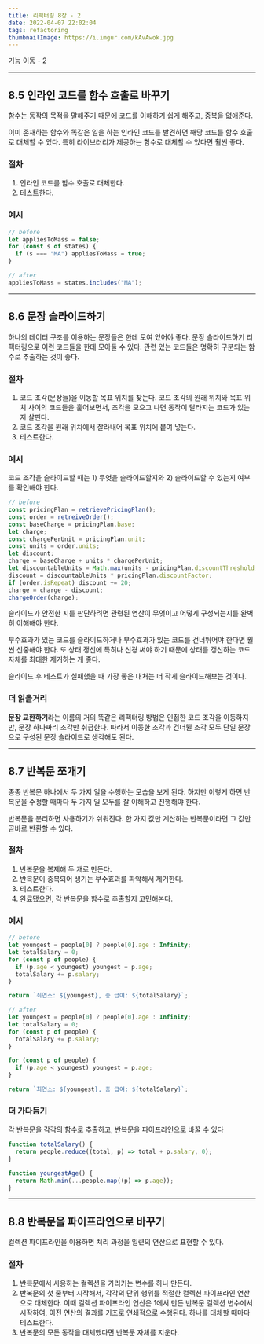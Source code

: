 ```yaml
---
title: 리팩터링 8장 - 2
date: 2022-04-07 22:02:04
tags: refactoring
thumbnailImage: https://i.imgur.com/kAvAwok.jpg
---
```


기능 이동 - 2

<!-- more -->

---

## 8.5 인라인 코드를 함수 호출로 바꾸기

함수는 동작의 목적을 말해주기 때문에 코드를 이해하기 쉽게 해주고, 중복을 없애준다.

이미 존재하는 함수와 똑같은 일을 하는 인라인 코드를 발견하면 해당 코드를 함수 호출로 대체할 수 있다. 특히 라이브러리가 제공하는 함수로 대체할 수 있다면 훨씬 좋다.

### 절차

1. 인라인 코드를 함수 호출로 대체한다.
2. 테스트한다.

### 예시

```jsx
// before
let appliesToMass = false;
for (const s of states) {
  if (s === "MA") appliesToMass = true;
}
```

```jsx
// after
appliesToMass = states.includes("MA");
```

---

## 8.6 문장 슬라이드하기

하나의 데이터 구조를 이용하는 문장들은 한데 모여 있어야 좋다. 문장 슬라이드하기 리팩터링으로 이런 코드들을 한데 모아둘 수 있다. 관련 있는 코드들은 명확히 구분되는 함수로 추출하는 것이 좋다.

### 절차

1. 코드 조각(문장들)을 이동할 목표 위치를 찾는다. 코드 조각의 원래 위치와 목표 위치 사이의 코드들을 훑어보면서, 조각을 모으고 나면 동작이 달라지는 코드가 있는지 살핀다.
2. 코드 조각을 원래 위치에서 잘라내어 목표 위치에 붙여 넣는다.
3. 테스트한다.

### 예시

코드 조각을 슬라이드할 때는 1) 무엇을 슬라이드할지와 2) 슬라이드할 수 있는지 여부를 확인해야 한다.

```jsx
// before
const pricingPlan = retrievePricingPlan();
const order = retreiveOrder();
const baseCharge = pricingPlan.base;
let charge;
const chargePerUnit = pricingPlan.unit;
const units = order.units;
let discount;
charge = baseCharge + units * chargePerUnit;
let discountableUnits = Math.max(units - pricingPlan.discountThreshold, 0);
discount = discountableUnits * pricingPlan.discountFactor;
if (order.isRepeat) discount += 20;
charge = charge - discount;
chargeOrder(charge);
```

슬라이드가 안전한 지를 판단하려면 관련된 연산이 무엇이고 어떻게 구성되는지를 완벽히 이해해야 한다.

부수효과가 있는 코드를 슬라이드하거나 부수효과가 있는 코드를 건너뛰어야 한다면 훨씬 신중해야 한다. 또 상태 갱신에 특히나 신경 써야 하기 때문에 상태를 갱신하는 코드 자체를 최대한 제거하는 게 좋다.

슬라이드 후 테스트가 실패했을 때 가장 좋은 대처는 더 작게 슬라이드해보는 것이다.

### 더 읽을거리

**문장 교환하기**라는 이름의 거의 똑같은 리팩터링 방법은 인접한 코드 조각을 이동하지만, 문장 하나짜리 조각만 취급한다. 따라서 이동한 조각과 건너뛸 조각 모두 단일 문장으로 구성된 문장 슬라이드로 생각해도 된다.

---

## 8.7 반복문 쪼개기

종종 반복문 하나에서 두 가지 일을 수행하는 모습을 보게 된다. 하지만 이렇게 하면 반복문을 수정할 때마다 두 가지 일 모두를 잘 이해하고 진행해야 한다.

반복문을 분리하면 사용하기가 쉬워진다. 한 가지 값만 계산하는 반복문이라면 그 값만 곧바로 반환할 수 있다.

### 절차

1. 반복문을 복제해 두 개로 만든다.
2. 반복문이 중복되어 생기는 부수효과를 파악해서 제거한다.
3. 테스트한다.
4. 완료됐으면, 각 반복문을 함수로 추출할지 고민해본다.

### 예시

```jsx
// before
let youngest = people[0] ? people[0].age : Infinity;
let totalSalary = 0;
for (const p of people) {
  if (p.age < youngest) youngest = p.age;
  totalSalary += p.salary;
}

return `최연소: ${youngest}, 총 급여: ${totalSalary}`;
```

```jsx
// after
let youngest = people[0] ? people[0].age : Infinity;
let totalSalary = 0;
for (const p of people) {
  totalSalary += p.salary;
}

for (const p of people) {
  if (p.age < youngest) youngest = p.age;
}

return `최연소: ${youngest}, 총 급여: ${totalSalary}`;
```

### 더 가다듬기

각 반복문을 각각의 함수로 추출하고, 반복문을 파이프라인으로 바꿀 수 있다

```jsx
function totalSalary() {
  return people.reduce((total, p) => total + p.salary, 0);
}

function youngestAge() {
  return Math.min(...people.map((p) => p.age));
}
```

---

## 8.8 반복문을 파이프라인으로 바꾸기

컬렉션 파이프라인을 이용하면 처리 과정을 일련의 연산으로 표현할 수 있다.

### 절차

1. 반복문에서 사용하는 컬렉션을 가리키는 변수를 하나 만든다.
2. 반복문의 첫 줄부터 시작해서, 각각의 단위 행위를 적절한 컬렉션 파이프라인 연산으로 대체한다. 이때 컬렉션 파이프라인 연산은 1에서 만든 반복문 컬렉션 변수에서 시작하여, 이전 연산의 결과를 기초로 연쇄적으로 수행된다. 하나를 대체할 때마다 테스트한다.
3. 반복문의 모든 동작을 대체했다면 반복문 자체를 지운다.
